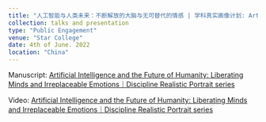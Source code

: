 ```yaml
---
title: "人工智能与人类未来：不断解放的大脑与无可替代的情感 | 学科真实画像计划: Artificial Intelligence and the Future of Humanity: Liberating Minds and Irreplaceable Emotions｜Discipline Realistic Portrait series"
collection: talks and presentation
type: "Public Engagement"
venue: "Star College"
date: 4th of June. 2022
location: "China"
---
```


Manuscript: [Artificial Intelligence and the Future of Humanity: Liberating Minds and Irreplaceable Emotions｜Discipline Realistic Portrait series](https://mp.weixin.qq.com/s/HwGK69aNMWWXI4aJohZOsQ)

Video: [Artificial Intelligence and the Future of Humanity: Liberating Minds and Irreplaceable Emotions｜Discipline Realistic Portrait series](https://www.bilibili.com/video/BV1AW4y1a7L7/?is_story_h5=false&p=1&share_from=ugc&share_medium=android&share_plat=android&share_session_id=75d915e9-97b0-428f-bc77-9f4ccf897675&share_source=WEIXIN_MONMENT&share_tag=s_i&timestamp=1660539004&unique_k=FOKBlHd&share_times=1)
